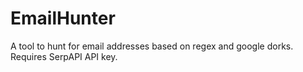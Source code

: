# EmailHunter
A tool to hunt for email addresses based on regex and google dorks. Requires SerpAPI API key.
